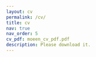 ```yaml
---
layout: cv
permalink: /cv/
title: cv
nav: true
nav_order: 5
cv_pdf: moeen_cv_pdf.pdf
description: Please download it.
---
```


